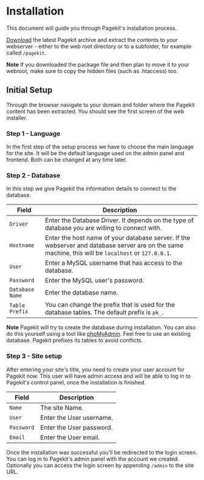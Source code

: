 # Installation
<p class="uk-article-lead">This document will guide you through Pagekit's installation process.</p>

[Download](http://pagekit.com/api/download/latest) the latest Pagekit archive and extract the contents to your webserver - either to the web root directory or to a subfolder, for example called `/pagekit`.

**Note** If you downloaded the package file and then plan to move it to your webroot, make sure to copy the hidden files (such as .htaccess) too.

## Initial Setup
Through the browser navigate to your domain and folder where the Pagekit content has been extracted. You should see the first screen of the web installer.

### Step 1 - Language
In the first step of the setup process we have to choose the main language for the site. It will be the default language used on the admin panel and frontend. Both can be changed at any time later.

### Step 2 - Database
In this step we give Pagekit the information details to connect to the database.

Field           | Description
--------------- | ---------------------------------------------------------------------------------------------------------------------------------------------------
`Driver`        | Enter the Database Driver. It depends on the type of database you are willing to connect with.
`Hostname`      | Enter the host name of your database server. If the webserver and database server are on the same machine, this will be `localhost` or `127.0.0.1`.
`User`          | Enter a MySQL username that has access to the database.
`Password`      | Enter the MySQL user's password.
`Database Name` | Enter the database name.
`Table Prefix`  | You can change the prefix that is used for the database tables. The default prefix is `pk_`.

**Note** Pagekit will try to create the database during installation. You can also do this yourself using a tool like [phpMyAdmin](http://http://www.phpmyadmin.net/). Feel free to use an existing database. Pagekit prefixes its tables to avoid conflicts.

### Step 3 - Site setup
After entering your site's title, you need to create your user account for Pagekit now. This user will have admin access and will be able to log in to Pagekit's control panel, once the installation is finished.

Field      | Description
---------- | ------------------------
`Name`     | The site Name.
`User`     | Enter the User username.
`Password` | Enter the User password.
`Email`    | Enter the User email.

Once the installation was successful you'll be redirected to the login screen. You can log in to Pagekit's admin panel with the account we created. Optionally you can access the login screen by appending `/admin` to the site URL.
